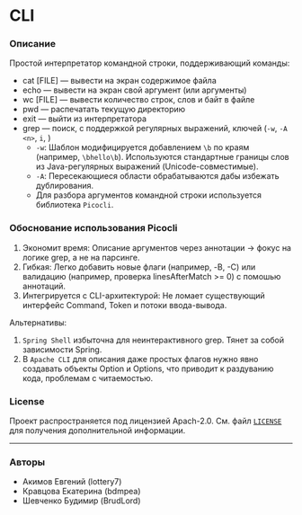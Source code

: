 # CLI

### Описание
Простой интерпретатор командной строки, поддерживающий команды:
- cat [FILE] — вывести на экран содержимое файла
- echo — вывести на экран свой аргумент (или аргументы)
- wc [FILE] — вывести количество строк, слов и байт в файле
- pwd — распечатать текущую директорию
- exit — выйти из интерпретатора
- grep — поиск, с поддержкой регулярных выражений, ключей (`-w`, `-A <n>`, `i`, )
    - `-w`: Шаблон модифицируется добавлением `\b` по краям (например, `\bhello\b`). Используются стандартные границы слов из Java-регулярных выражений (Unicode-совместимые).
    - `-A`: Пересекающиеся области обрабатываются дабы избежать дублирования. 
    - Для разбора аргументов командной строки используется библиотека `Picocli`. 

### Обоснование использования Picocli
1. Экономит время: Описание аргументов через аннотации → фокус на логике grep, а не на парсинге.
2. Гибкая: Легко добавить новые флаги (например, -B, -C) или валидацию (например, проверка linesAfterMatch >= 0) с помошью аннотаций.
3. Интегрируется с CLI-архитектурой: Не ломает существующий интерфейс Command, Token и потоки ввода-вывода.

Альтернативы:
1. `Spring Shell` избыточна для неинтерактивного grep. Тянет за собой зависимости Spring.
2. В `Apache CLI` для описания даже простых флагов  нужно явно создавать объекты Option и Options, что приводит к раздуванию кода, проблемам с читаемостью. 

### License

Проект распространяется под лицензией Apach-2.0. См. файл [`LICENSE`](LICENSE) для получения дополнительной информации.

---

### Авторы

- Акимов Евгений (lottery7)
- Кравцова Екатерина (bdmpea)
- Шевченко Будимир (BrudLord)
